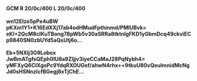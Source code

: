 #### GCM R 20/0c/400 L 20/0c/400
**wn12EIzo5pPe4uBW**<br/>**pKXm1Y1+K16EdXXj17ab4odHMudFpthinmd/PMlUBvk=**<br/>**eKI+2QcM8cIKuTBong78pWb5v30aSRRa8tktnlgFKD1yGbmDcq49ckviECp9840SN0zbUYd5aQsUtj6o...**<br/><br/>
**Eb+5NXlj3G9Lobox**<br/>**JwBmATgfsQEph0IU8a9ZIjjv3iyeCCaMaJ28PqNybh4=**<br/>**yMFXyQ6CIXgoPc9YdqRXOUGef/ahwN4rhx++9tkuU80vQeulmnidMcNgJd0sHSNnzIcfBGegj8xTjChE...**